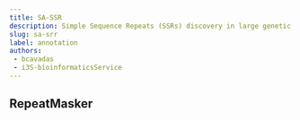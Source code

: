 ```yaml
---
title: SA-SSR
description: Simple Sequence Repeats (SSRs) discovery in large genetic sequences
slug: sa-srr
label: annotation
authors:
 - bcavadas
 - i3S-bioinformaticsService
---
```


## RepeatMasker
